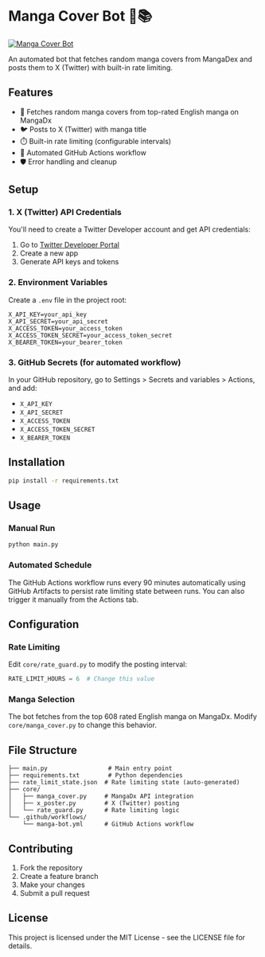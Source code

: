# Manga Cover Bot 🤖📚

[![Manga Cover Bot](https://github.com/elxecutor/cover-bot/actions/workflows/manga-bot.yml/badge.svg)](https://github.com/elxecutor/cover-bot/actions/workflows/manga-bot.yml)

An automated bot that fetches random manga covers from MangaDex and posts them to X (Twitter) with built-in rate limiting.

## Features

- 🎲 Fetches random manga covers from top-rated English manga on MangaDx
- 🐦 Posts to X (Twitter) with manga title
- ⏱️ Built-in rate limiting (configurable intervals)
- 🔄 Automated GitHub Actions workflow
- 🛡️ Error handling and cleanup

## Setup

### 1. X (Twitter) API Credentials

You'll need to create a Twitter Developer account and get API credentials:

1. Go to [Twitter Developer Portal](https://developer.twitter.com/)
2. Create a new app
3. Generate API keys and tokens

### 2. Environment Variables

Create a `.env` file in the project root:

```env
X_API_KEY=your_api_key
X_API_SECRET=your_api_secret
X_ACCESS_TOKEN=your_access_token
X_ACCESS_TOKEN_SECRET=your_access_token_secret
X_BEARER_TOKEN=your_bearer_token
```

### 3. GitHub Secrets (for automated workflow)

In your GitHub repository, go to Settings > Secrets and variables > Actions, and add:

- `X_API_KEY`
- `X_API_SECRET`
- `X_ACCESS_TOKEN`
- `X_ACCESS_TOKEN_SECRET`
- `X_BEARER_TOKEN`

## Installation

```bash
pip install -r requirements.txt
```

## Usage

### Manual Run
```bash
python main.py
```

### Automated Schedule
The GitHub Actions workflow runs every 90 minutes automatically using GitHub Artifacts to persist rate limiting state between runs. You can also trigger it manually from the Actions tab.

## Configuration

### Rate Limiting
Edit `core/rate_guard.py` to modify the posting interval:

```python
RATE_LIMIT_HOURS = 6  # Change this value
```

### Manga Selection
The bot fetches from the top 608 rated English manga on MangaDx. Modify `core/manga_cover.py` to change this behavior.

## File Structure

```
├── main.py                 # Main entry point
├── requirements.txt        # Python dependencies
├── rate_limit_state.json  # Rate limiting state (auto-generated)
├── core/
│   ├── manga_cover.py     # MangaDx API integration
│   ├── x_poster.py        # X (Twitter) posting
│   └── rate_guard.py      # Rate limiting logic
└── .github/workflows/
    └── manga-bot.yml      # GitHub Actions workflow
```

## Contributing

1. Fork the repository
2. Create a feature branch
3. Make your changes
4. Submit a pull request

## License

This project is licensed under the MIT License - see the LICENSE file for details.